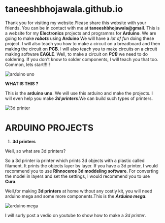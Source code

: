 # taneeshbhojawala.github.io

Thank you for visiting my website.Please share this website with your friends.
You can be in contact with me at **taneeshbhojawala@gmail**.
This is a website for my **Electronics** projects and programms for **Arduino**.
We are going to make ***robots*** using **Arduino**
We will have a *lot of fun* doing these project.
I will also teach you how to make a circuit on a breadboard and then making the circuit on **PCB**.
I will also teach you to make circuits on a circuit making software **EAGLE**.
Well, to make a circuit on ***PCB*** we need to do soldering. If you don't know to solder components, I will teach you that too.
Common, lets start!!!!!



![arduino uno](https://images-na.ssl-images-amazon.com/images/I/81A621O1eoL._SX466_.jpg)


**WHAT IS THIS ?**


This is the **arduino uno**.
We will use this arduino and make the projects.
I will even help you make ***3d printers***.We can build such types of printers.


![3d printer](https://cdn.arstechnica.net/wp-content/uploads/2014/09/Materia-101_7-640x426.jpg)


# ARDUINO PROJECTS
  1. **3d printers**



Well, so what are 3d printers?

So a 3d printer ia printer which prints 3d objects with a plastic called filament.
It prints the objects layer by layer.
If you have a 3d printer, I would recommend you to use **Rihnoceros 3d moddeling software**.
For converting the model in layers and set the settings, I would recommend you to use **Cura**.

Well,for making **3d printers** at home without any costly kit, you will need arduino mega and some more components.This is the ***Arduino mega***.

![arduino mega](http://www.hobbytronics.co.uk/image/data/arduino/arduino-mega-1280.jpg)

I will surly post a vedio on youtube to show how to make a *3d printer*.
